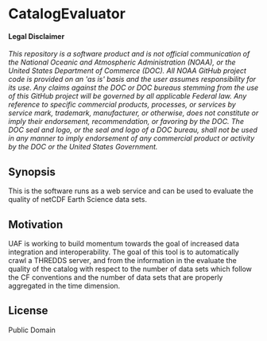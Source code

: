 # CatalogEvaluator

#### Legal Disclaimer
*This repository is a software product and is not official communication
of the National Oceanic and Atmospheric Administration (NOAA), or the
United States Department of Commerce (DOC). All NOAA GitHub project
code is provided on an 'as is' basis and the user assumes responsibility
for its use. Any claims against the DOC or DOC bureaus stemming from
the use of this GitHub project will be governed by all applicable Federal
law. Any reference to specific commercial products, processes, or services
by service mark, trademark, manufacturer, or otherwise, does not constitute
or imply their endorsement, recommendation, or favoring by the DOC.
The DOC seal and logo, or the seal and logo of a DOC bureau, shall not
be used in any manner to imply endorsement of any commercial product
or activity by the DOC or the United States Government.*

## Synopsis

This is the software runs as a web service and can be used to evaluate the quality of netCDF Earth Science data sets.

## Motivation

UAF is working to build momentum towards the goal of increased data integration and interoperability. The goal of this tool is to automatically crawl a THREDDS server, and from the information in the evaluate the quality of the catalog with respect to the number of data sets which follow the CF conventions and the number of data sets that are properly aggregated in the time dimension.

## License

Public Domain
